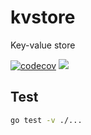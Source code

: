 # kvstore
Key-value store

[![codecov](https://codecov.io/gh/perisie/kvstore/graph/badge.svg?token=TGpvP2GNyP)](https://codecov.io/gh/perisie/kvstore)
![](https://codecov.io/gh/perisie/kvstore/graphs/tree.svg?token=TGpvP2GNyP)

## Test
```bash
go test -v ./...
```
